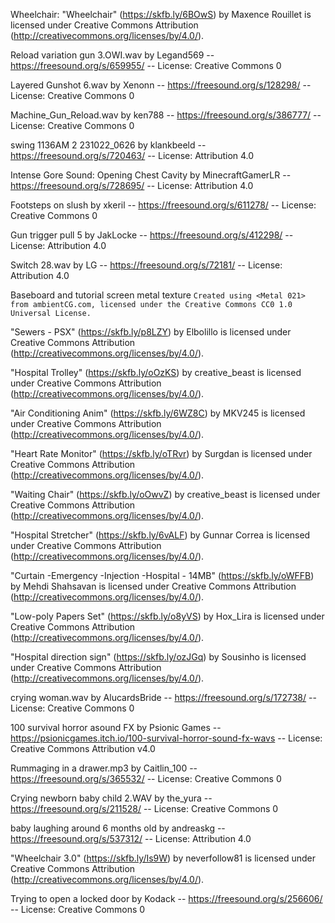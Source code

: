 
Wheelchair: "Wheelchair" (https://skfb.ly/6BOwS) by Maxence Rouillet is licensed under Creative Commons Attribution (http://creativecommons.org/licenses/by/4.0/).

Reload variation gun 3.OWI.wav by Legand569 -- https://freesound.org/s/659955/ -- License: Creative Commons 0

Layered Gunshot 6.wav by Xenonn -- https://freesound.org/s/128298/ -- License: Creative Commons 0

Machine_Gun_Reload.wav by ken788 -- https://freesound.org/s/386777/ -- License: Creative Commons 0

swing 1136AM 2 231022_0626 by klankbeeld -- https://freesound.org/s/720463/ -- License: Attribution 4.0

Intense Gore Sound: Opening Chest Cavity by MinecraftGamerLR -- https://freesound.org/s/728695/ -- License: Attribution 4.0

Footsteps on slush by xkeril -- https://freesound.org/s/611278/ -- License: Creative Commons 0

Gun trigger pull 5 by JakLocke -- https://freesound.org/s/412298/ -- License: Attribution 4.0

Switch 28.wav by LG -- https://freesound.org/s/72181/ -- License: Attribution 4.0

Baseboard and tutorial screen metal texture ```
Created using <Metal 021> from ambientCG.com,
licensed under the Creative Commons CC0 1.0 Universal License.
	```

"Sewers - PSX" (https://skfb.ly/p8LZY) by Elbolillo is licensed under Creative Commons Attribution (http://creativecommons.org/licenses/by/4.0/).

"Hospital Trolley" (https://skfb.ly/oOzKS) by creative_beast is licensed under Creative Commons Attribution (http://creativecommons.org/licenses/by/4.0/).

"Air Conditioning Anim" (https://skfb.ly/6WZ8C) by MKV245 is licensed under Creative Commons Attribution (http://creativecommons.org/licenses/by/4.0/).

"Heart Rate Monitor" (https://skfb.ly/oTRvr) by Surgdan is licensed under Creative Commons Attribution (http://creativecommons.org/licenses/by/4.0/).

"Waiting Chair" (https://skfb.ly/oOwvZ) by creative_beast is licensed under Creative Commons Attribution (http://creativecommons.org/licenses/by/4.0/).

"Hospital Stretcher" (https://skfb.ly/6vALF) by Gunnar Correa is licensed under Creative Commons Attribution (http://creativecommons.org/licenses/by/4.0/).

"Curtain -Emergency -Injection -Hospital - 14MB" (https://skfb.ly/oWFFB) by Mehdi Shahsavan is licensed under Creative Commons Attribution (http://creativecommons.org/licenses/by/4.0/).

"Low-poly Papers Set" (https://skfb.ly/o8yVS) by Hox_Lira is licensed under Creative Commons Attribution (http://creativecommons.org/licenses/by/4.0/).

"Hospital direction sign" (https://skfb.ly/ozJGq) by Sousinho is licensed under Creative Commons Attribution (http://creativecommons.org/licenses/by/4.0/).

crying woman.wav by AlucardsBride -- https://freesound.org/s/172738/ -- License: Creative Commons 0

100 survival horror asound FX by Psionic Games -- https://psionicgames.itch.io/100-survival-horror-sound-fx-wavs -- License: Creative Commons Attribution v4.0

Rummaging in a drawer.mp3 by Caitlin_100 -- https://freesound.org/s/365532/ -- License: Creative Commons 0

Crying newborn baby child 2.WAV by the_yura -- https://freesound.org/s/211528/ -- License: Creative Commons 0

baby laughing around 6 months old by andreaskg -- https://freesound.org/s/537312/ -- License: Attribution 4.0

"Wheelchair 3.0" (https://skfb.ly/Is9W) by neverfollow81 is licensed under Creative Commons Attribution (http://creativecommons.org/licenses/by/4.0/).

Trying to open a locked door by Kodack -- https://freesound.org/s/256606/ -- License: Creative Commons 0
